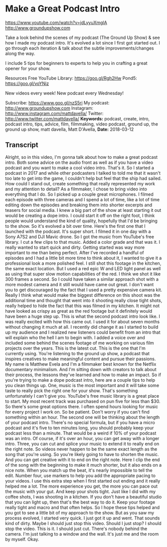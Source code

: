# Make a Great Podcast Intro
https://www.youtube.com/watch?v=jdLyyuXmglA
http://www.groundupshow.com

Take a look behind the scenes of my podcast (The Ground Up Show) & see how I made my podcast intro. It's evolved a lot since I first got started out. I go through each iteration & talk about the subtle improvements/changes along the way.

I include 5 tips for beginners to experts to help you in crafting a great opener for your show.

Resources
Free YouTube Library:  https://goo.gl/Rgh2Hw
Pond5:  https://goo.gl/voYNiz

New videos every week! New podcast every Wednesday!

Subscribe:  https://www.goo.gl/nzS5ri
My podcast:  http://www.groundupshow.com
Instagram:  http://www.instagram.com/mattdavella/
Twitter:  http://www.twitter.com/mattdavella/
**Keywords:** podcast, create, intro, podcast intro, tips, advice, film, filmmaking, video podcast, ground up, the ground up show, matt davella, Matt D'Avella, 
**Date:** 2018-03-12

## Transcript
 Alright, so in this video, I'm gonna talk about how to make a great podcast intro. Both some advice on the audio front as well as if you have a video podcast and you want to make a cool video intro. That's it. So I started a podcast in 2017 and while other podcasters I talked to told me that it wasn't too late to get into the game, I couldn't help but feel that the ship had sailed. How could I stand out, create something that really represented my work and my attention to detail? As a filmmaker, I chose to bring video into everything that I do. So I picked up a couple great microphones. I filmed each episode with three cameras and I spend a lot of time, like a lot of time editing down the episodes and breaking them into shorter excerpts and teasers for social media. I knew a big part of the show at least starting it out would be creating a dope intro. I could start it off on the right foot, I think people would understand the kind of quality, hopefully that I'd be bringing to the show. So it's evolved a bit over time. Here's the first one that I launched with the podcast. It's super short. I filmed it in one day with a Sony A7S2 and DJI Mavic drone. So I got the music from YouTube's free library. I cut a few clips to that music. Added a color grade and that was it. I really wanted to start quick and dirty. Getting started was way more important to me than being perfect. After I've recorded a handful of episodes and I had a little bit more time to think about it, I wanted to give it a professional look a more polished feel. I still shot this footage in the kitchen, the same exact location. But I used a red epic W and LED light panel as well as using that super slow motion capabilities of the red. I think we shot it like 300 frames a second. So I could have taken a similar approach shot with a more modest camera and it still would have came out great. I don't want you to get discouraged by the fact that I used a pretty expensive camera kit. Really I think what would make the biggest difference on this shoot was the additional time and thought that went into it shooting really close tight shots, really helped to hide the fact that this was filmed in my kitchen. It might not have looked as crispy as great as the red footage but it definitely would have been a huge step up. This is what the second podcast intro look like. I was really excited with how this came out. I used it for about seven months without changing it much at all. I recently did change it as I started to build up my audience and I realized new listeners could benefit from an intro that will explain who the hell I am to begin with. I added a voice over and included some behind the scenes footage of me working on various film projects over the years. This is the latest cut. This is the one that I'm currently using. You're listening to the ground up show, a podcast that inspires creatives to make meaningful content and pursue their passions. My name is Matthew Evela and I'm a filmmaker best known for the Netflix documentary minimalism. And I'm sitting down with creators to talk about their process, the lessons they've learned and how to make an impact. So if you're trying to make a dope podcast intro, here are a couple tips to help you clean things up. One, music is the most important and it will take some taste to really pick the right one for your show. That's something unfortunately I can't give you. YouTube's free music library is a great place to start. My most recent track was purchased on pun five for less than $30. So there's some great options there. I often spend hours looking for music for every project I work on. So be patient. Don't worry if you can't find something within an hour. The second one will be thinking about the length of your podcast intro. There's no special formula, but if you have a micro podcast and it's five to ten minutes long, you should probably keep your podcast less than a minute. That would be a weird if 10% of your podcast was an intro. Of course, if it's over an hour, you can get away with a longer intro. Three, you can cut and splice your music to extend it to really end on the right note. So videos never happen to be the same exact length as the song that you're using. So you're likely going to have to shorten the music. And you can get creative with it to end on the right note. Here I clip the end of the song with the beginning to make it much shorter, but it also ends on a nice note. When you match up the beat, it's nearly impossible to tell the edit. Number four, use markers to help you add the appropriate pacing to your videos. I use this extra step when I first started out ending and it really helped me a lot. The more experience you get, the more you can pace out the music with your gut. And keep your shots tight. Just like I did with my coffee shots, I was shooting in a kitchen. If you don't have a beautiful studio that you can light up, then that's the best way to do it. Keep your footage really tight and macro and that often helps. So I hope these tips helped and you got to see a little bit of my approach to the show. But as you saw my process evolved, I started very quick. I just got it up and went. That sounds kind of dirty. Maybe I should just stop this video. Should I just stop? I should stop the video. This is it. I should just cut. There's nobody behind the camera. I'm just talking to a window and the wall. It's just me and the room by myself. Okay.
